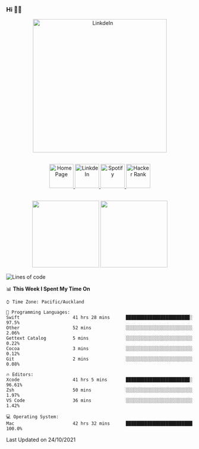 ### Hi 👋🏻
<p align="center">
 <img alt="LinkdeIn" width="360px" src="https://media.giphy.com/media/fbyGEE9mlqDyE/giphy.gif?cid=ecf05e479e3sjlimgnu6742uu0i3fsxrozdeiq7ngv5qowed&rid=giphy.gif&ct=g" />
</p>

<p align="center">
<br/>
<a href="https://liguo.jiao.co.nz">
  <img alt="Home Page" width="65px" src="https://image.flaticon.com/icons/svg/725/725322.svg" />
</a>
<a href="https://www.linkedin.com/in/liguojiaouc">
  <img alt="LinkdeIn" width="65px" src="https://image.flaticon.com/icons/svg/725/725337.svg" />
</a>
<a href="https://open.spotify.com/user/1233857145?si=96fbba946f584236">
  <img alt="Spotify" width="65px" src="https://image.flaticon.com/icons/svg/725/725281.svg" />
</a>
<a href="https://www.hackerrank.com/iceman201">
  <img alt="Hacker Rank" width="65px" src="https://upload.wikimedia.org/wikipedia/commons/4/40/HackerRank_Icon-1000px.png" />
</a>
</p>

<p align="center">
<br/>
<img height="180px" src="https://github-readme-stats.vercel.app/api/top-langs/?username=iceman201&show_icons=true&layout=compact&theme=onedark&hide_border=true"/>
<img height="180px" src="https://github-readme-stats.vercel.app/api?username=iceman201&show_icons=true&count_private=true&theme=onedark&include_all_commits=true&hide_border=true"/>
</p>

<!--START_SECTION:waka-->
![Lines of code](https://img.shields.io/badge/From%20Hello%20World%20I%27ve%20Written-1.5%20million%20lines%20of%20code-blue)

📊 **This Week I Spent My Time On** 

```text
⌚︎ Time Zone: Pacific/Auckland

💬 Programming Languages: 
Swift                    41 hrs 28 mins      ████████████████████████░   97.5% 
Other                    52 mins             ░░░░░░░░░░░░░░░░░░░░░░░░░   2.06% 
Gettext Catalog          5 mins              ░░░░░░░░░░░░░░░░░░░░░░░░░   0.22% 
Cocoa                    3 mins              ░░░░░░░░░░░░░░░░░░░░░░░░░   0.12% 
Git                      2 mins              ░░░░░░░░░░░░░░░░░░░░░░░░░   0.08%

🔥 Editors: 
Xcode                    41 hrs 5 mins       ████████████████████████░   96.61% 
Zsh                      50 mins             ░░░░░░░░░░░░░░░░░░░░░░░░░   1.97% 
VS Code                  36 mins             ░░░░░░░░░░░░░░░░░░░░░░░░░   1.42%

💻 Operating System: 
Mac                      42 hrs 32 mins      █████████████████████████   100.0%

```


 Last Updated on 24/10/2021
<!--END_SECTION:waka-->

<!--
**iceman201/iceman201** is a ✨ _special_ ✨ repository because its `README.md` (this file) appears on your GitHub profile.

Here are some ideas to get you started:

- 🔭 I’m currently working on ...
- 🌱 I’m currently learning ...
- 👯 I’m looking to collaborate on ...
- 🤔 I’m looking for help with ...
- 💬 Ask me about ...
- 📫 How to reach me: ...
- 😄 Pronouns: ...
- ⚡ Fun fact: ...
-->

